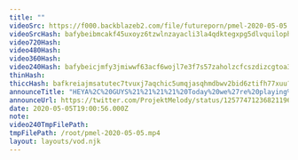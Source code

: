 ```yaml
---
title: ""
videoSrc: https://f000.backblazeb2.com/file/futureporn/pmel-2020-05-05.mp4
videoSrcHash: bafybeibmcakf45uxoyz6tzwlnzayacli3la4qdktegxpg5dlvquilophta?filename=projektmelody-chaturbate-20200505T190056Z-source.mp4
video720Hash: 
video480Hash: 
video360Hash: 
video240Hash: bafybeicjmfy3jmiwwf63acf6wojl7e3f7s57zaholzcfcszdizcgtoa3gu?filename=projektmelody-chaturbate-20200505T190056Z-240p.mp4
thinHash: 
thiccHash: bafkreiajmsatutec7tvuxj7aqchic5umqjasqhmdbwv2bid6ztifh77xuu?filename=20200505T190056Z-thicc.jpg
announceTitle: "HEYA%2C%20GUYS%21%21%21%21%20Today%20we%27re%20playing%20some%20more%20hentai%20games%2C%20sponsored%20by%20.%40FAKKU%21%21%21%21%20%E2%9C%A8I%27M%20EXCITE%20xD%20%20Team%20CatGirl%20vs%20Team%20DogGirl%20----%20which%20monster%20girl%20do%20you%20find%20more%20adorbes%3F%21%20~%20%F0%9F%92%97%F0%9F%92%97%F0%9F%92%97%F0%9F%92%97%F0%9F%92%97%20%20I%27M%20LIVE%3A"
announceUrl: https://twitter.com/ProjektMelody/status/1257747123682119680
date: 2020-05-05T19:00:56.000Z
note: 
video240TmpFilePath: 
tmpFilePath: /root/pmel-2020-05-05.mp4
layout: layouts/vod.njk
---
```

